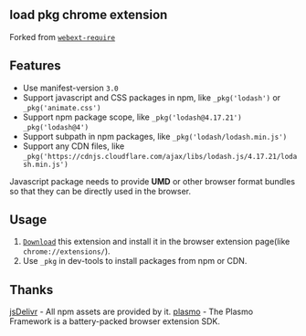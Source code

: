 ## load pkg chrome extension

Forked from [`webext-require`](https://github.com/kricsleo/webext-require/)

## Features
- Use manifest-version `3.0`
- Support javascript and CSS packages in npm, like `_pkg('lodash')` or `_pkg('animate.css')`
- Support npm package scope, like `_pkg('lodash@4.17.21')`  `_pkg('lodash@4')`
- Support subpath in npm packages, like `_pkg('lodash/lodash.min.js')`
- Support any CDN files, like `_pkg('https://cdnjs.cloudflare.com/ajax/libs/lodash.js/4.17.21/lodash.min.js')`

Javascript package needs to provide **UMD** or other browser format bundles so that they can be directly used in the browser.

## Usage

1. [`Download`](https://github.com/dyj2023/pkg-chrome-extension/releases) this extension and install it in the browser extension page(like `chrome://extensions/`).
2. Use `_pkg` in dev-tools to install packages from npm or CDN.

## Thanks

[jsDelivr](https://www.jsdelivr.com/) - All npm assets are provided by it.
[plasmo](https://www.npmjs.com/package/plasmo) - The Plasmo Framework is a battery-packed browser extension SDK.
